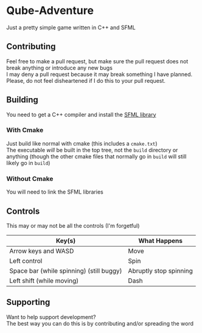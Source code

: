 # Qube-Adventure
Just a pretty simple game written in C++ and SFML

## Contributing
Feel free to make a pull request, but make sure the pull request does not break anything or introduce any new bugs\
I may deny a pull request because it may break something I have planned. Please, do not feel disheartened if I do this to your pull request. 

## Building
You need to get a C++ compiler and install the [SFML library](https://en.sfml-dev.org/download/sfml/2.5.1/)

### With Cmake
Just build like normal with cmake (this includes a `cmake.txt`)\
The executable *will* be built in the top tree, not the `build` directory or anything (though the other cmake files that normally go in `build` will still likely go in `build`)

### Without Cmake
You will need to link the SFML libraries

## Controls
This may or may not be all the controls (I'm forgetful)

Key(s) | What Happens
--- | -------------
Arrow keys and WASD | Move
Left control | Spin
Space bar (while spinning) (still buggy) | Abruptly stop spinning
Left shift (while moving) | Dash

## Supporting
Want to help support development?\
The best way you can do this is by contributing and/or spreading the word